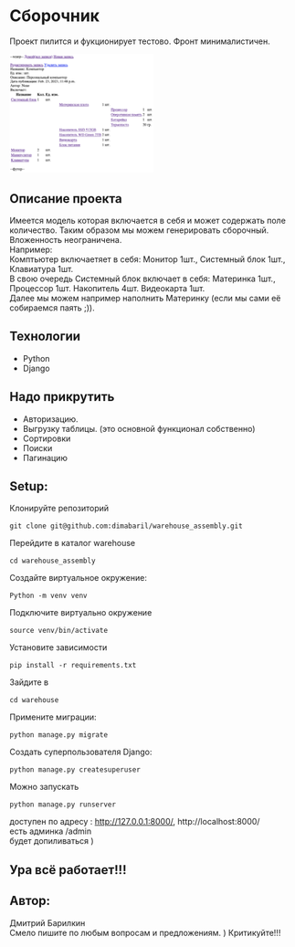 # Сборочник
Проект пилится и фукционирует тестово. Фронт минималистичен.

<img src="example.png" alt="image example" width="50%"/>

## Описание проекта
Имеется модель которая включается в себя и может содержать поле количество. Таким образом мы можем генерировать сборочный. Вложенность неограничена.  
Например:  
Комптьютер включаетяет в себя: Монитор 1шт., Системный блок 1шт., Клавиатура 1шт.  
В свою очередь Системный блок включает в себя: Материнка 1шт., Процессор 1шт. Накопитель 4шт. Видеокарта 1шт.  
Далее мы можем например наполнить Материнку (если мы сами её собираемся паять ;)).  

## Технологии
- Python
- Django

## Надо прикрутить
- Авторизацию.
- Выгрузку таблицы. (это основной функционал собственно)
- Сортировки
- Поиски
- Пагинацию

## Setup:
Клонируйте репозиторий
```
git clone git@github.com:dimabaril/warehouse_assembly.git
```
Перейдите в каталог warehouse
```
cd warehouse_assembly
```
Cоздайте виртуальное окружение:
```
Python -m venv venv
```
Подключите виртуально окружение
```
source venv/bin/activate
```
Установите зависимости
```
pip install -r requirements.txt
```
Зайдите в 
```
cd warehouse
```
Примените миграции:
```
python manage.py migrate
```
Создать суперпользователя Django:
```
python manage.py createsuperuser
```
Можно запускать
```
python manage.py runserver
```
доступен по адресу : http://127.0.0.1:8000/, http://localhost:8000/  
есть админка /admin  
будет допиливаться )  
## Ура всё работает!!!
## Автор:
Дмитрий Барилкин  
Смело пишите по любым вопросам и предложениям. )
Критикуйте!!!
